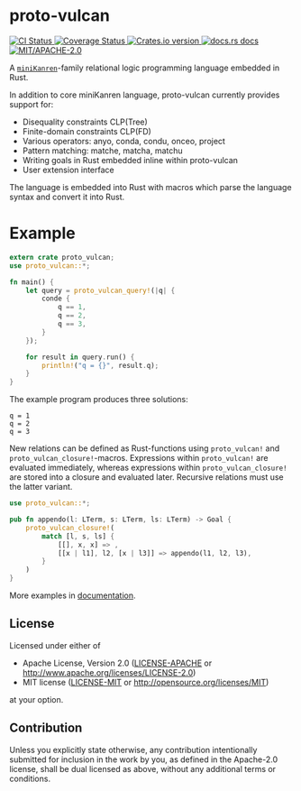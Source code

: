 # proto-vulcan
<!-- CI status -->
<a href="https://github.com/terohuttunen/proto-vulcan/actions">
  <img src="https://github.com/terohuttunen/proto-vulcan/workflows/CI/badge.svg"
    alt="CI Status" />
</a>
<!-- coveralls.io coverage -->
<a href='https://coveralls.io/github/terohuttunen/proto-vulcan'>
  <img src='https://coveralls.io/repos/github/terohuttunen/proto-vulcan/badge.svg'
    alt='Coverage Status' />
</a>
<!-- Crates version -->
<a href="https://crates.io/crates/proto-vulcan">
  <img src="https://img.shields.io/crates/v/proto-vulcan.svg"
    alt="Crates.io version" />
</a>
<!-- docs.rs docs -->
<a href="https://docs.rs/proto-vulcan">
  <img src="https://img.shields.io/badge/docs-latest-blue.svg"
    alt="docs.rs docs" />
</a>
<a href=''>
  <img src='https://img.shields.io/badge/license-MIT%2FApache--2.0-inactive.svg'
    alt='MIT/APACHE-2.0' />
</a>

A [`miniKanren`]-family relational logic programming language embedded in Rust.

In addition to core miniKanren language, proto-vulcan currently provides support for:
* Disequality constraints CLP(Tree)
* Finite-domain constraints CLP(FD)
* Various operators: anyo, conda, condu, onceo, project
* Pattern matching: matche, matcha, matchu
* Writing goals in Rust embedded inline within proto-vulcan
* User extension interface

The language is embedded into Rust with macros which parse the language syntax and convert it
into Rust.

[`miniKanren`]: http://minikanren.org


# Example
```rust
extern crate proto_vulcan;
use proto_vulcan::*;

fn main() {
    let query = proto_vulcan_query!(|q| {
        conde {
            q == 1,
            q == 2,
            q == 3,
        }
    });

    for result in query.run() {
        println!("q = {}", result.q);
    }
}
```
The example program produces three solutions:
```text
q = 1
q = 2
q = 3
```

New relations can be defined as Rust-functions using `proto_vulcan!` and
`proto_vulcan_closure!`-macros. Expressions within `proto_vulcan!` are
evaluated immediately, whereas expressions within `proto_vulcan_closure!`
are stored into a closure and evaluated later. Recursive relations must
use the latter variant.
```rust
use proto_vulcan::*;

pub fn appendo(l: LTerm, s: LTerm, ls: LTerm) -> Goal {
    proto_vulcan_closure!(
        match [l, s, ls] {
            [[], x, x] => ,
            [[x | l1], l2, [x | l3]] => appendo(l1, l2, l3),
        }
    )
}
```
More examples in [documentation](https://docs.rs/proto-vulcan/).

## License

Licensed under either of

 * Apache License, Version 2.0
   ([LICENSE-APACHE](LICENSE-APACHE) or http://www.apache.org/licenses/LICENSE-2.0)
 * MIT license
   ([LICENSE-MIT](LICENSE-MIT) or http://opensource.org/licenses/MIT)

at your option.

## Contribution

Unless you explicitly state otherwise, any contribution intentionally submitted
for inclusion in the work by you, as defined in the Apache-2.0 license, shall be
dual licensed as above, without any additional terms or conditions.
